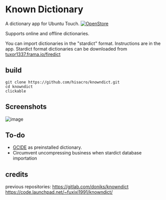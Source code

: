 # Known Dictionary

A dictionary app for Ubuntu Touch. 
[![OpenStore](https://open-store.io/badges/en_US.png)](https://open-store.io/app/knowndict.hisacro)

Supports online and offline dictionaries. 

You can import dictionaries in the "stardict" format. Instructions are in the app.
Stardict format dictionaries can be downloaded from  [tuxor1337.frama.io/firedict][1]

## build

```
git clone https://github.com/hisacro/knowndict.git
cd knowndict 
clickable

```
## Screenshots

![image](https://github.com/user-attachments/assets/daa19013-6f8d-4f61-9a84-1b202a3f6436)

## To-do

* [GCIDE][2] as preinstalled dictionary.
* Circumvent uncompressing business when stardict database importation

## credits

previous repositories:
https://gitlab.com/doniks/knowndict
https://code.launchpad.net/~fuxixi1991/knowndict/

[1]: https://web.archive.org/web/20240820104935/https://tuxor1337.frama.io/firedict/dictionaries.html
[2]: https://gcide.gnu.org.ua/

